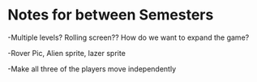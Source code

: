 # Notes for between Semesters
-Multiple levels? Rolling screen?? How do we want to expand the game?

-Rover Pic, Alien sprite, lazer sprite

-Make all three of the players move independently
